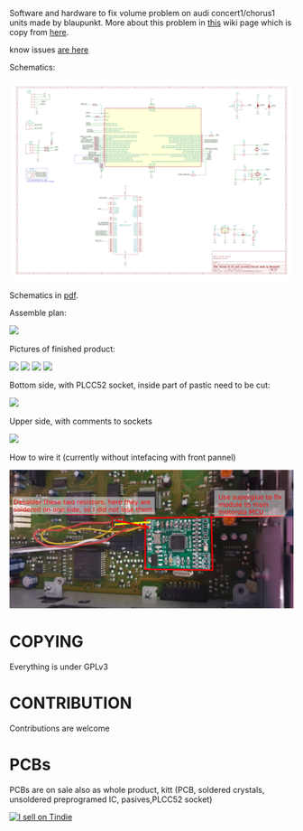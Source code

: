 Software and hardware to fix volume problem on audi concert1/chorus1 units made by blaupunkt. More about this problem in [this](https://github.com/tomaskovacik/audi_concert1_chorus1_volume_fix/wiki/Problem-of-Some-AUDI-Chorus-and-AUDI-Concert-Autoradio-Models,-or-%22Delayed-Action-Mine%22-from-Blaupunkt-Company) wiki page which is copy from [here](https://web.archive.org/web/20071017195907/http://erta.ru/review/chorus-problem_eng.shtml).

know issues <a href="https://github.com/tomaskovacik/audi_concert1_chorus1_volume_fix/issues">are here</a>


Schematics:

<img src="https://raw.githubusercontent.com/tomaskovacik/audi_concert1_chorus1_volume_fix/devel/HW/audi_concert1_chorus1_volume_fix/audi_concert1_chorus1_volume_fix.png">


Schematics in <a href="https://github.com/tomaskovacik/audi_concert1_chorus1_volume_fix/blob/master/HW/audi_concert1_chorus1_volume_fix/audi_concert1_chorus1_volume_fix.pdf">pdf</a>.

Assemble plan:

<img src="https://github.com/tomaskovacik/audi_concert1_chorus1_volume_fix/raw/master/HW/audi_concert1_chorus1_volume_fix/assemble_plan_V1.0.png">


Pictures of finished product:

<img src="https://raw.githubusercontent.com/tomaskovacik/audi_concert1_chorus1_volume_fix/master/Pics/20180906_180733.jpg">

<img src="https://raw.githubusercontent.com/tomaskovacik/audi_concert1_chorus1_volume_fix/master/Pics/20180906_180740.jpg">

<img src="https://raw.githubusercontent.com/tomaskovacik/audi_concert1_chorus1_volume_fix/master/Pics/20180906_180745.jpg">

<img src="https://raw.githubusercontent.com/tomaskovacik/audi_concert1_chorus1_volume_fix/master/Pics/20180906_180752.jpg">

Bottom side, with PLCC52 socket, inside part of pastic need to be cut:

<img src="https://raw.githubusercontent.com/tomaskovacik/audi_concert1_chorus1_volume_fix/master/Pics/20180906_180757.jpg">

Upper side, with comments to sockets

<img src="https://raw.githubusercontent.com/tomaskovacik/audi_concert1_chorus1_volume_fix/master/Pics/20180920_154234_comments.jpg">

How to wire it (currently without intefacing with front pannel)

<img src="https://raw.githubusercontent.com/tomaskovacik/audi_concert1_chorus1_volume_fix/master/Pics/20181003_170247.jpg">

# COPYING

Everything is under GPLv3

# CONTRIBUTION

Contributions are welcome

# PCBs

PCBs are on sale also as whole product, kitt (PCB, soldered crystals, unsoldered preprogramed IC, pasives,PLCC52 socket)

<a href="https://www.tindie.com/products/tomaskovacik/volume-fix-for-audi-concert1chorus1/"><img src="https://d2ss6ovg47m0r5.cloudfront.net/badges/tindie-larges.png" alt="I sell on Tindie" width="200" height="104"></a>
